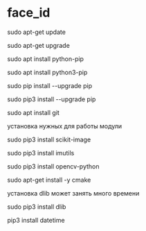 # face_id


sudo apt-get update

sudo apt-get upgrade

sudo apt install python-pip

sudo apt install python3-pip

sudo pip install --upgrade pip

sudo pip3 install --upgrade pip

sudo apt install git


установка нужных для работы модули

sudo pip3 install scikit-image

sudo pip3 install imutils

sudo pip3 install opencv-python

sudo apt-get install -y cmake

установка dlib может занять много времени

sudo pip3 install dlib

pip3 install datetime
